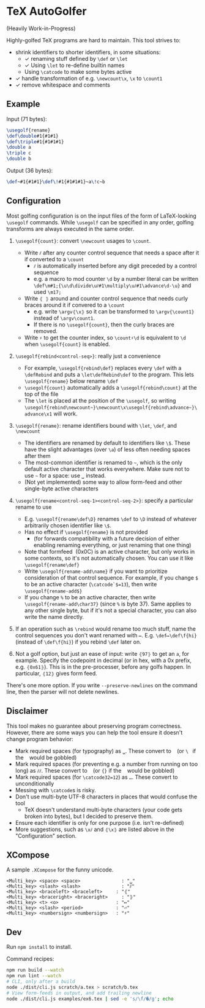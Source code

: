 # TeX AutoGolfer

(Heavily Work-in-Progress)

Highly-golfed TeX programs are hard to maintain. This tool strives to:

- shrink identifiers to shorter identifiers, in some situations:
  - ✓ renaming stuff defined by `\def` or `\let`
  - ✓ Using `\let` to re-define builtin names
  - Using `\catcode` to make some bytes active
- ✓ handle transformation of e.g. `\newcount\x`, `\x` to `\count1`
- ✓ remove whitespace and comments

## Example

Input (71 bytes):

```tex
\usegolf{rename}
\def\double#1{#1#1}
\def\triple#1{#1#1#1}
\double a
\triple c
\double b
```

Output (36 bytes):

```tex
\def~#1{#1#1}\def\!#1{#1#1#1}~a\!c~b
```

## Configuration

Most golfing configuration is on the input files of the form of LaTeX-looking `\usegolf` commands. While `\usegolf` can be specified in any order, golfing transforms are always executed in the same order.

1. `\usegolf{count}`: convert `\newcount` usages to `\count`.

   - Write `⫽` after any counter control sequence that needs a space after it if converted to a `\count`
     - `⫽` is automatically inserted before any digit preceded by a control sequence
     - e.g. a macro to mod counter `\d` by a number literal can be written `\def\m#1;{\u\d\divide\u⫽#1\multiply\u⫽#1\advance\d-\u}` and used `\m17;`
   - Write `⦃ ⦄` around and counter control sequence that needs curly braces around it if convered to a `\count`
     - e.g. write `\argv⦃\x⦄` so it can be transformed to `\argv{\count1}` instead of `\argv\count1`.
     - If there is no `\usegolf{count}`, then the curly braces are removed.
   - Write `♯` to get the counter index, so `\count♯\d` is equivalent to `\d` when `\usegolf{count}` is enabled.

1. `\usegolf{rebind<control-seq>}`: really just a convenience

   - For example, `\usegolf{rebind\def}` replaces every `\def` with a `\defRebind` and puts a `\let\defRebind\def` to the program. This lets `\usegolf{rename}` below rename `\def`
   - `\usegolf{count}` automatically adds a `\usegolf{rebind\count}` at the top of the file
   - The `\let` is placed at the position of the `\usegolf`, so writing `\usegolf{rebind\newcount~}\newcount\x\usegolf{rebind\advance~}\advance\x1` will work.

1. `\usegolf{rename}`: rename identifiers bound with `\let`, `\def`, and `\newcount`

   - The identifiers are renamed by default to identifiers like `\$`. These have the slight advantages (over `\a`) of less often needing spaces after them
   - The most-common identifier is renamed to `~`, which is the only default active character that works everywhere. Make sure not to use `~` for a space: use `␣` instead.
   - (Not yet implemented) some way to allow form-feed and other single-byte active characters

1. `\usegolf{rename<control-seq-1><control-seq-2>}`: specify a particular rename to use

   - E.g. `\usegolf{rename\def\D}` renames `\def` to `\D` instead of whatever arbitrarily chosen identifier like `\$`.
   - Has no effect if `\usegolf{rename}` is not provided
     - (for forwards compatibility with a future decision of either enabling renaming everything, or just renaming that one thing)
   - Note that formfeed `` (0x0C) is an active character, but only works in some contexts, so it's not automatically chosen. You can use it like `\usegolf{rename\def}`
   - Write `\usegolf{rename-add\name}` if you want to prioritize consideration of that control sequence. For example, if you change `$` to be an active character (``\catcode`$=13``), then write `\usegolf{rename-add$}`
   - If you change `%` to be an active character, then write `\usegolf{rename-add\char37}` (since `%` is byte 37). Same applies to any other single byte, but if it's not a special character, you can also write the name directly.

1. If an operation such as `\rebind` would rename too much stuff, name the control sequences you don't want renamed with `↦`. E.g. `\def↦\def\f{hi}` (instead of `\def\f{hi}`) if you rebind `\def` later on.

1. Not a golf option, but just an ease of input: write `⦃97⦄` to get an `a`, for example. Specify the codepoint in decimal (or in hex, with a 0x prefix, e.g. `⦃0x61⦄`). This is in the pre-processer, before any golfs happen. In particular, `⦃12⦄` gives form feed.

There's one more option. If you write `--preserve-newlines` on the command line, then the parser will not delete newlines.

## Disclaimer

This tool makes no guarantee about preserving program correctness. However, there are some ways you can help the tool ensure it doesn't change program behavior:

- Mark required spaces (for typography) as `␣`. These convert to ` ` (or `\ ` if the ` ` would be gobbled)
- Mark required spaces (for preventing e.g. a number from running on too long) as `⫽⫽`. These convert to ` ` (or `{}` if the ` ` would be gobbled)
- Mark required spaces (for `\catcode32=12`) as `…`. These convert to ` ` unconditionally
- Messing with `\catcode`s is risky.
- Don't use multi-byte UTF-8 characters in places that would confuse the tool
  - TeX doesn't understand multi-byte characters (your code gets broken into bytes), but I decided to preserve them.
- Ensure each identifier is only for one purpose (i.e. isn't re-defined)
- More suggestions, such as `\x⫽` and `⦃\x⦄` are listed above in the "Configuration" section.

## XCompose

A sample `.XCompose` for the funny unicode.

```
<Multi_key> <space> <space>		          : "␣"
<Multi_key> <slash> <slash>		          : "⫽"
<Multi_key> <braceleft> <braceleft>	    : "⦃"
<Multi_key> <braceright> <braceright>	  : "⦄"
<Multi_key> <t> <o>                     : "↦"
<Multi_key> <slash> <period>            : "⏎"
<Multi_key> <numbersign> <numbersign>   : "♯"
```

## Dev

Run `npm install` to install.

Command recipes:

```sh
npm run build --watch
npm run lint --watch
# CLI, only after a build
node ./dist/cli.js scratch/a.tex > scratch/b.tex
# View form-feeds in output, and add trailing newline
node ./dist/cli.js examples/ex6.tex | sed -e 's/\f/�/g'; echo
```
